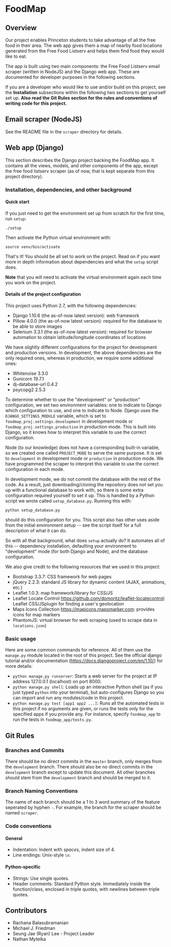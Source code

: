 # FoodMap
## Overview
Our project enables Princeton students to take advantage of all the free food in their area. The web app gives them a map of nearby food locations generated from the Free Food Listserv and helps them find food they would like to eat.

The app is built using two main components: the Free Food Listserv email scraper (written in NodeJS) and the Django web app. These are documented for developer purposes in the following sections.

If you are a developer who would like to use and/or build on this project, see the **Installation** subsections within the following two sections to get yourself set up. **Also read the Git Rules section for the rules and conventions of writing code for this project.**



## Email scraper (NodeJS)
See the README file in the `scraper` directory for details.


## Web app (Django)
This section describes the Django project backing the FoodMap app. It contains all the views, models, and other components of the app, except the free food listserv scraper (as of now, that is kept separate from this project directory).

### Installation, dependencies, and other background
#### Quick start
If you just need to get the environment set up from scratch for the first time, run `setup`:
```
./setup
```
Then activate the Python virtual environment with:
```
source venv/bin/activate
```
That's it! You should be all set to work on the project. Read on if you want more in depth information about dependencies and what the `setup` script does.

**Note** that you will need to activate the virtual environment again each time you work on the project.

#### Details of the project configuration
This project uses Python 2.7, with the following dependencies:
- Django 1.10.6 (the as-of-now latest version): web framework
- Pillow 4.0.0 (the as-of-now latest version): required for the database to be able to store images
- Selenium 3.3.1 (the as-of-now latest version): required for browser automation to obtain latitude/longitude coordinates of locations

We have slightly different configurations for the project for development and production versions. In development, the above dependencies are the only required ones, whereas in production, we require some additional ones:
- Whitenoise 3.3.0
- Gunicorn 19.7.1
- dj-database-url 0.4.2
- psycopg2 2.5.3

To determine whether to use the "development" or "production" configuration, we set two environment variables: one to indicate to Django which configuration to use, and one to indicate to Node. Django uses the `DJANGO_SETTINGS_MODULE` variable, which is set to `foodmap_proj.settings.development` in development mode or `foodmap_proj.settings.production` in production mode. This is built into Django, so it knows how to interpret this variable to use the correct configuration.

Node (to our knowledge) does not have a corresponding built-in variable, so we created one called `PROJECT_MODE` to serve the same purpose. It is set to `development` in development mode or `production` in production mode. We have programmed the scraper to interpret this variable to use the correct configuration in each mode.

In development mode, we do not commit the database with the rest of the code. As a result, just downloading/cloning the repository does not set you up with a functional database to work with, so there is some extra configuration required yourself to set it up. This is handled by a Python script we wrote called `setup_database.py`. Running this with: 
```
python setup_database.py
```
should do this configuration for you. This script also has other uses aside from the initial environment setup -- see the script itself for a full description of what it can do.

So with all that background, what does `setup` actually do? It automates all of this -- dependency installation, defaulting your environment to "development" mode (for both Django and Node), and the database configuration.

We also give credit to the following resources that we used in this project:
- Bootstrap 3.3.7: CSS framework for web pages
- jQuery 2.2.3: standard JS library for dynamic content (AJAX, animations, etc.)
- Leaflet 1.0.3: map framework/library for CSS/JS
- Leaflet Locate Control https://github.com/domoritz/leaflet-locatecontrol: Leaflet CSS/JSplugin for finding a user's geolocation
- Maps Icons Collection https://mapicons.mapsmarker.com: provides icons for map markers
- PhantomJS: virtual browser for web scraping (used to scrape data in `locations.json`)

### Basic usage
Here are some common commands for reference. All of them use the `manage.py` module located in the root of this project. See the official django tutorial and/or documentation (https://docs.djangoproject.com/en/1.10/) for more details:

- `python manage.py runserver`: Starts a web server for the project at IP address 127.0.0.1 (localhost) on port 8000.
- `python manage.py shell`: Loads up an interactive Python shell (as if you just typed `python` into your terminal), but auto-configures Django so you can import and run any modules/code in this project.
- `python manage.py test [app1 app2 ...]`: Runs all the automated tests in this project if no arguments are given, or runs the tests only for the specified apps if you provide any. For instance, specify `foodmap_app` to run the tests in `foodmap_app/tests.py`.



## Git Rules
### Branches and Commits
There should be no direct commits in the `master` branch, only merges from the `development` branch. There should also be no direct commits in the `development` branch except to update this document. All other branches should stem from the `development` branch and should be merged to it.

### Branch Naming Conventions
The name of each branch should be a 1 to 3 word summary of the feature seperated by hyphen `-`. For example, the branch for the scraper should be named `scraper`.

### Code conventions
#### General
- Indentation: Indent with *spaces*, indent size of 4.
- Line endings: Unix-style `\n`.

#### Python-specific
- Strings: Use single quotes.
- Header comments: Standard Python style. Immediately inside the function/class, enclosed in triple quotes, with newlines between triple quotes.

## Contributors
 - Rachana Balasubramanian
 - Michael J. Friedman
 - Seung Jae (Ryan) Lee - Project Leader
 - Nathan Mytelka
